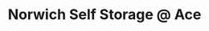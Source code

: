 ---
title: "Norwich Self Storage @ Ace"
url: /norwich/norwich-self-storage-at-ace/
shop: storage rental
---